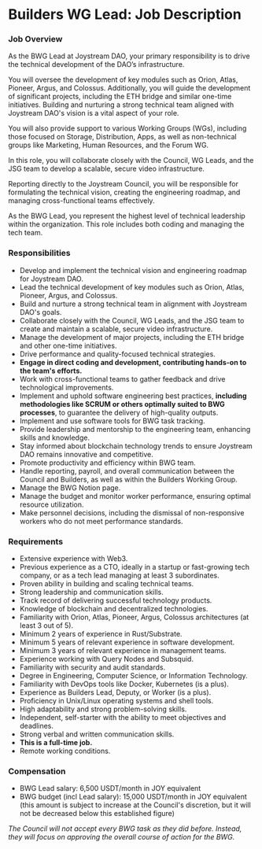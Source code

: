 # Builders WG Lead: Job Description

### **Job Overview**

As the BWG Lead at Joystream DAO, your primary responsibility is to drive the technical development of the DAO’s infrastructure. 

You will oversee the development of key modules such as Orion, Atlas, Pioneer, Argus, and Colossus. Additionally, you will guide the development of significant projects, including the ETH bridge and similar one-time initiatives. Building and nurturing a strong technical team aligned with Joystream DAO's vision is a vital aspect of your role.

You will also provide support to various Working Groups (WGs), including those focused on Storage, Distribution, Apps, as well as non-technical groups like Marketing, Human Resources, and the Forum WG.

In this role, you will collaborate closely with the Council, WG Leads, and the JSG team to develop a scalable, secure video infrastructure.

Reporting directly to the Joystream Council, you will be responsible for formulating the technical vision, creating the engineering roadmap, and managing cross-functional teams effectively.

As the BWG Lead, you represent the highest level of technical leadership within the organization. This role includes both coding and managing the tech team.

### **Responsibilities**

- Develop and implement the technical vision and engineering roadmap for Joystream DAO.
- Lead the technical development of key modules such as Orion, Atlas, Pioneer, Argus, and Colossus.
- Build and nurture a strong technical team in alignment with Joystream DAO's goals.
- Collaborate closely with the Council, WG Leads, and the JSG team to create and maintain a scalable, secure video infrastructure.
- Manage the development of major projects, including the ETH bridge and other one-time initiatives.
- Drive performance and quality-focused technical strategies.
- **Engage in direct coding and development, contributing hands-on to the team's efforts.**
- Work with cross-functional teams to gather feedback and drive technological improvements.
- Implement and uphold software engineering best practices, **including methodologies like SCRUM or others optimally suited to BWG processes**, to guarantee the delivery of high-quality outputs.
- Implement and use software tools for BWG task tracking.
- Provide leadership and mentorship  to the engineering team, enhancing skills and knowledge.
- Stay informed about blockchain technology trends to ensure Joystream DAO remains innovative and competitive.
- Promote productivity and efficiency within BWG team.
- Handle reporting, payroll, and overall communication between the Council and Builders, as well as within the Builders Working Group.
- Manage the BWG Notion page.
- Manage the budget and monitor worker performance, ensuring optimal resource utilization.
- Make personnel decisions, including the dismissal of non-responsive workers who do not meet performance standards.

### **Requirements**

- Extensive experience with Web3.
- Previous experience as a CTO, ideally in a startup or fast-growing tech company, or as a tech lead managing at least 3 subordinates.
- Proven ability in building and scaling technical teams.
- Strong leadership and communication skills.
- Track record of delivering successful technology products.
- Knowledge of blockchain and decentralized technologies.
- Familiarity with Orion, Atlas, Pioneer, Argus, Colossus architectures (at least 3 out of 5).
- Minimum 2 years of experience in Rust/Substrate.
- Minimum 5 years of relevant experience in software development.
- Minimum 3 years of relevant experience in management teams.
- Experience working with Query Nodes and Subsquid.
- Familiarity with security and audit standards.
- Degree in Engineering, Computer Science, or Information Technology.
- Familiarity with DevOps tools like Docker, Kubernetes (is a plus).
- Experience as Builders Lead, Deputy, or Worker (is a plus).
- Proficiency in Unix/Linux operating systems and shell tools.
- High adaptability and strong problem-solving skills.
- Independent, self-starter with the ability to meet objectives and deadlines.
- Strong verbal and written communication skills.
- **This is a full-time job.**
- Remote working conditions.


### **Compensation**

- BWG Lead salary: 6,500 USDT/month in JOY equivalent
- BWG budget (incl Lead salary): 15,000 USDT/month in JOY equivalent (this amount is subject to increase at the Council's discretion, but it will not be decreased below this established figure)

*The Council will not accept every BWG task as they did before. Instead, they will focus on approving the overall course of action for the BWG.*
